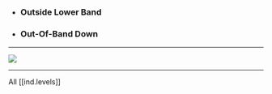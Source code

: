 
* ### Outside Lower Band
* ### Out-Of-Band Down

---

![](/assets/images/2022-02-19-10-36-31.png)

---

All [[ind.levels]]